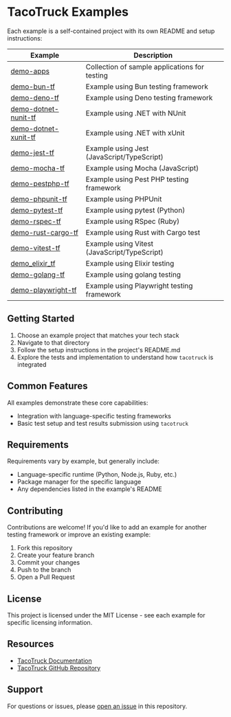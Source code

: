 # TacoTruck Examples

Each example is a self-contained project with its own README and setup instructions:

| Example                                         | Description                                   |
| ----------------------------------------------- | --------------------------------------------- |
| [demo-apps](./demo-apps/)                       | Collection of sample applications for testing |
| [demo-bun-tf](./demo-bun-tf/)                   | Example using Bun testing framework           |
| [demo-deno-tf](./demo-deno-tf/)                 | Example using Deno testing framework          |
| [demo-dotnet-nunit-tf](./demo-dotnet-nunit-tf/) | Example using .NET with NUnit                 |
| [demo-dotnet-xunit-tf](./demo-dotnet-xunit-tf/) | Example using .NET with xUnit                 |
| [demo-jest-tf](./demo-jest-tf/)                 | Example using Jest (JavaScript/TypeScript)    |
| [demo-mocha-tf](./demo-mocha-tf/)               | Example using Mocha (JavaScript)              |
| [demo-pestphp-tf](./demo-pestphp-tf/)           | Example using Pest PHP testing framework      |
| [demo-phpunit-tf](./demo-phpunit-tf/)           | Example using PHPUnit                         |
| [demo-pytest-tf](./demo-pytest-tf/)             | Example using pytest (Python)                 |
| [demo-rspec-tf](./demo-rspec-tf/)               | Example using RSpec (Ruby)                    |
| [demo-rust-cargo-tf](./demo-rust-cargo-tf/)     | Example using Rust with Cargo test            |
| [demo-vitest-tf](./demo-vitest-tf/)             | Example using Vitest (JavaScript/TypeScript)  |
| [demo_elixir_tf](./demo_elixir_tf/)             | Example using Elixir testing                  |
| [demo-golang-tf](./demo-golang-tf/)             | Example using golang testing                  |
| [demo-playwright-tf](./demo-playwright-tf/)     | Example using Playwright testing framework    |

## Getting Started

1. Choose an example project that matches your tech stack
2. Navigate to that directory
3. Follow the setup instructions in the project's README.md
4. Explore the tests and implementation to understand how `tacotruck` is integrated

## Common Features

All examples demonstrate these core capabilities:

- Integration with language-specific testing frameworks
- Basic test setup and test results submission using `tacotruck`

## Requirements

Requirements vary by example, but generally include:

- Language-specific runtime (Python, Node.js, Ruby, etc.)
- Package manager for the specific language
- Any dependencies listed in the example's README

## Contributing

Contributions are welcome! If you'd like to add an example for another testing framework or improve an existing example:

1. Fork this repository
2. Create your feature branch
3. Commit your changes
4. Push to the branch
5. Open a Pull Request

## License

This project is licensed under the MIT License - see each example for specific licensing information.

## Resources

- [TacoTruck Documentation](https://docs.testfiesta.com/tacotruck-docs)
- [TacoTruck GitHub Repository](https://github.com/testfiesta/tacotruck)

## Support

For questions or issues, please [open an issue](https://github.com/example/tacotruck-examples/issues) in this repository.
